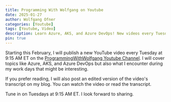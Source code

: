 ```yaml
---
title: Programming With Wolfgang on Youtube
date: 2025-01-27
author: Wolfgang Ofner
categories: [Youtube]
tags: [Youtube, Video]
description: Learn Azure, AKS, and Azure DevOps! New videos every Tuesday at 9:15 AM ET. Plus, read transcripts on my blog.
pin: true
---
```


Starting this February, I will publish a new YouTube video every Tuesday at 9:15 AM ET on the <a href="https://www.youtube.com/@ProgrammingWithWolfgang" target="_blank" rel="noopener noreferrer">ProgrammingWithWolfgang Youtube Channel</a>. I will cover topics like Azure, AKS, and Azure DevOps but also what I encounter during my work days that might be interesting.

If you prefer reading, I will also post an edited version of the video's transcript on my blog. You can watch the video or read the transcript.

Tune in on Tuesdays at 9:15 AM ET. I look forward to sharing.